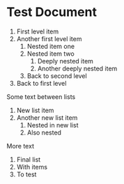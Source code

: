 # Test Document

1. First level item
2. Another first level item
   1. Nested item one
   2. Nested item two
      1. Deeply nested item
      2. Another deeply nested item
   3. Back to second level
3. Back to first level

Some text between lists

1. New list item
2. Another new list item
   1. Nested in new list
   2. Also nested

More text

1. Final list
2. With items
3. To test 
